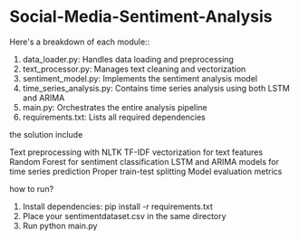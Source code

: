 # Social-Media-Sentiment-Analysis

Here's a breakdown of each module::

1. data_loader.py: Handles data loading and preprocessing
2. text_processor.py: Manages text cleaning and vectorization
3. sentiment_model.py: Implements the sentiment analysis model
4. time_series_analysis.py: Contains time series analysis using both LSTM and ARIMA
5. main.py: Orchestrates the entire analysis pipeline
6. requirements.txt: Lists all required dependencies

the solution include

Text preprocessing with NLTK
TF-IDF vectorization for text features
Random Forest for sentiment classification
LSTM and ARIMA models for time series prediction
Proper train-test splitting
Model evaluation metrics

how to run?

1. Install dependencies: pip install -r requirements.txt
2. Place your sentimentdataset.csv in the same directory
3. Run python main.py

